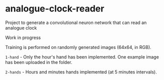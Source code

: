 # analogue-clock-reader
Project to generate a convolutional neuron network that can read an analogue clock

Work in progress  


Training is performed on randomly generated images (64x64, in RGB).  

`1-hand` - Only the hour's hand has been implemented. One example image has been uploaded in the folder.  

`2-hands` - Hours and minutes hands implemented (at 5 minutes intervals).  
